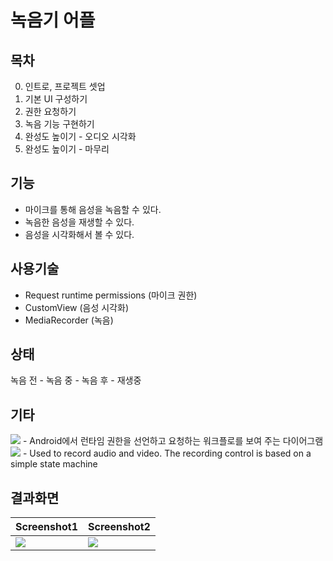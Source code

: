 # 녹음기 어플

## 목차
0. 인트로, 프로젝트 셋업
1. 기본 UI 구성하기
2. 권한 요청하기
3. 녹음 기능 구현하기
4. 완성도 높이기 - 오디오 시각화
5. 완성도 높이기 - 마무리

## 기능 

- 마이크를 통해 음성을 녹음할 수 있다.
- 녹음한 음성을 재생할 수 있다.
- 음성을 시각화해서 볼 수 있다.

## 사용기술

- Request runtime permissions (마이크 권한)
- CustomView (음성 시각화)
- MediaRecorder (녹음)

## 상태

녹음 전 - 녹음 중 - 녹음 후 - 재생중

## 기타

<img src="https://developer.android.com/images/training/permissions/workflow-runtime.svg" />
- Android에서 런타임 권한을 선언하고 요청하는 워크플로를 보여 주는 다이어그램

<img src="https://developer.android.com/images/mediarecorder_state_diagram.gif"/>
- Used to record audio and video. The recording control is based on a simple state machine

## 결과화면
|Screenshot1|Screenshot2|
|---|---|
|<img src="https://i.imgur.com/WUjmIC5.png"/>|<img src="https://i.imgur.com/CUbK9TT.png"/>|
